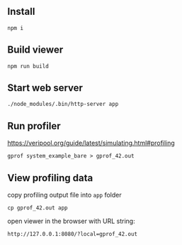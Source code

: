 
## Install

```
npm i
```

## Build viewer

```
npm run build
```

## Start web server

```
./node_modules/.bin/http-server app
```

## Run profiler

https://veripool.org/guide/latest/simulating.html#profiling


```
gprof system_example_bare > gprof_42.out
```

## View profiling data

copy profiling output file into `app` folder

```
cp gprof_42.out app
```

open viewer in the browser with URL string:

```
http://127.0.0.1:8080/?local=gprof_42.out
```
